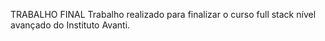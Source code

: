 TRABALHO FINAL
Trabalho realizado para finalizar o curso full stack nível avançado do Instituto Avanti.
